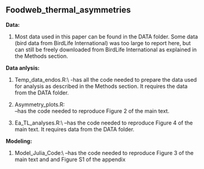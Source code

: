 ## Foodweb_thermal_asymmetries

**Data:**
1) Most data used in this paper can be found in the DATA folder. Some data (bird data from BirdLife International) was too large to report here, but can still be freely downloaded from BirdLife International as explained in the Methods section. 

**Data anlysis:**
1) Temp_data_endos.R:\ 
      -has all the code needed to prepare the data used for analysis as described in the Methods section. It requires the data        from the DATA folder.

2) Asymmetry_plots.R:\
      –has the code needed to reproduce Figure 2 of the main text. 

3) Ea_TL_analyses.R:\ 
      –has the code needed to reproduce Figure 4 of the main text. It requires data from the DATA folder.

**Modeling:**
1) Model_Julia_Code:\ 
      –has the code needed to reproduce Figure 3 of the main text and and Figure S1 of the appendix 
